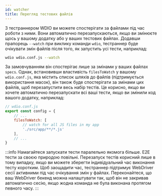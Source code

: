 ```yaml
---
id: watcher
title: Перегляд тестових файлів
---
```


З тестраннером WDIO ви можете спостерігати за файлами під час роботи з ними. Вони автоматично перезапускаються, якщо ви змінюєте щось у вашому додатку або у ваших тестових файлах. Додавши прапорець `--watch` при виклику команди `wdio`, тестраннер буде очікувати змін файлів після того, як запустить усі тести, наприклад:

```sh
wdio wdio.conf.js --watch
```

За замовчуванням він спостерігає лише за змінами у ваших файлах `specs`. Однак, встановивши властивість `filesToWatch` у вашому `wdio.conf.js`, яка містить список шляхів до файлів (підтримується використання масок), він також буде спостерігати за змінами цих файлів, щоб перезапустити весь набір тестів. Це корисно, якщо ви хочете автоматично перезапускати всі ваші тести, якщо ви змінили код вашого додатку, наприклад:

```js
// wdio.conf.js
export const config = {
    // ...
    filesToWatch: [
        // watch for all JS files in my app
        './src/app/**/*.js'
    ],
    // ...
}
```

:::info
Намагайтеся запускати тести паралельно якомога більше. E2E тести за своєю природою повільні. Перезапуск тестів корисний лише в тому випадку, якщо ви можете зберегти індивідуальний час виконання тесту коротким. Щоб заощадити час, тестраннер підтримує WebDriver сесії активними під час очікування змін у файлах. Переконайтеся, що ваш WebDriver бекенд можна налаштувати так, щоб він не закривав автоматично сесію, якщо жодна команда не була виконана протягом певного часу.
:::